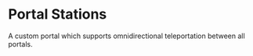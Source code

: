 # Portal Stations

A custom portal which supports omnidirectional teleportation between all portals.

